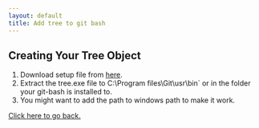 ```yaml
---
layout: default
title: Add tree to git bash
---
```


## Creating Your Tree Object

1. Download setup file from [here](https://gnuwin32.sourceforge.net/packages/tree.htm).
2. Extract the tree.exe file to C:\Program files\Git\usr\bin` or in the folder your git-bash is installed to.
3. You might want to add the path to windows path to make it work.

[Click here to go back.](../index.html)